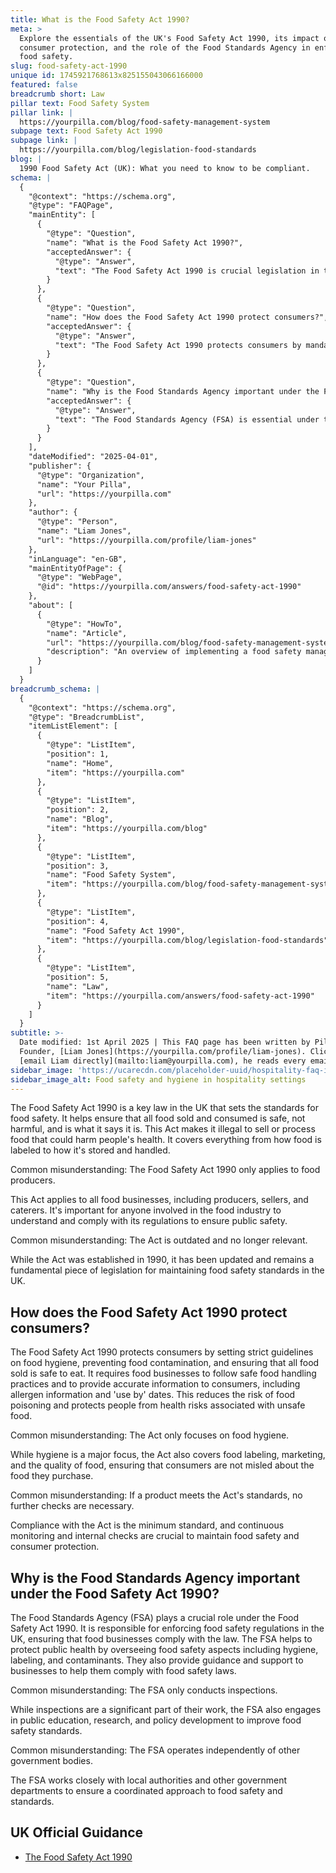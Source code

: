 ```yaml
---
title: What is the Food Safety Act 1990?
meta: >
  Explore the essentials of the UK's Food Safety Act 1990, its impact on
  consumer protection, and the role of the Food Standards Agency in enforcing
  food safety.
slug: food-safety-act-1990
unique id: 1745921768613x825155043066166000
featured: false
breadcrumb short: Law
pillar text: Food Safety System
pillar link: |
  https://yourpilla.com/blog/food-safety-management-system
subpage text: Food Safety Act 1990
subpage link: |
  https://yourpilla.com/blog/legislation-food-standards
blog: |
  1990 Food Safety Act (UK): What you need to know to be compliant.
schema: |
  {
    "@context": "https://schema.org",
    "@type": "FAQPage",
    "mainEntity": [
      {
        "@type": "Question",
        "name": "What is the Food Safety Act 1990?",
        "acceptedAnswer": {
          "@type": "Answer",
          "text": "The Food Safety Act 1990 is crucial legislation in the UK focusing on food safety. It aims to ensure all food sold and consumed is safe and accurately described. The Act outlines it is illegal to sell or process food that might harm health. It includes provisions on food labelling, storage, and handling, applying to all roles within the food industry from producers to caterers, to promote comprehensive compliance and public safety."
        }
      },
      {
        "@type": "Question",
        "name": "How does the Food Safety Act 1990 protect consumers?",
        "acceptedAnswer": {
          "@type": "Answer",
          "text": "The Food Safety Act 1990 protects consumers by mandating strict food hygiene and handling standards to prevent contamination and ensure food safety. It requires businesses to follow safe practices and provide vital consumer information like allergen presence and expiry dates. This minimises health risks and reduces food poisoning incidents, ensuring food sold complies with safety and quality standards."
        }
      },
      {
        "@type": "Question",
        "name": "Why is the Food Standards Agency important under the Food Safety Act 1990?",
        "acceptedAnswer": {
          "@type": "Answer",
          "text": "The Food Standards Agency (FSA) is essential under the Food Safety Act 1990 as it enforces food safety regulations in the UK, enhancing public health protection. In addition to regular inspections, the FSA is involved in public education, research, and guiding policies related to food safety. They work in collaboration with local authorities and other government departments for a cohesive approach to maintaining high food safety standards."
        }
      }
    ],
    "dateModified": "2025-04-01",
    "publisher": {
      "@type": "Organization",
      "name": "Your Pilla",
      "url": "https://yourpilla.com"
    },
    "author": {
      "@type": "Person",
      "name": "Liam Jones",
      "url": "https://yourpilla.com/profile/liam-jones"
    },
    "inLanguage": "en-GB",
    "mainEntityOfPage": {
      "@type": "WebPage",
      "@id": "https://yourpilla.com/answers/food-safety-act-1990"
    },
    "about": [
      {
        "@type": "HowTo",
        "name": "Article",
        "url": "https://yourpilla.com/blog/food-safety-management-system",
        "description": "An overview of implementing a food safety management system based on HACCP principles, essential for compliance with the Food Safety Act 1990."
      }
    ]
  }
breadcrumb_schema: |
  {
    "@context": "https://schema.org",
    "@type": "BreadcrumbList",
    "itemListElement": [
      {
        "@type": "ListItem",
        "position": 1,
        "name": "Home",
        "item": "https://yourpilla.com"
      },
      {
        "@type": "ListItem",
        "position": 2,
        "name": "Blog",
        "item": "https://yourpilla.com/blog"
      },
      {
        "@type": "ListItem",
        "position": 3,
        "name": "Food Safety System",
        "item": "https://yourpilla.com/blog/food-safety-management-system"
      },
      {
        "@type": "ListItem",
        "position": 4,
        "name": "Food Safety Act 1990",
        "item": "https://yourpilla.com/blog/legislation-food-standards"
      },
      {
        "@type": "ListItem",
        "position": 5,
        "name": "Law",
        "item": "https://yourpilla.com/answers/food-safety-act-1990"
      }
    ]
  }
subtitle: >-
  Date modified: 1st April 2025 | This FAQ page has been written by Pilla
  Founder, [Liam Jones](https://yourpilla.com/profile/liam-jones). Click to
  [email Liam directly](mailto:liam@yourpilla.com), he reads every email.
sidebar_image: 'https://ucarecdn.com/placeholder-uuid/hospitality-faq-image.jpg'
sidebar_image_alt: Food safety and hygiene in hospitality settings
---
```

The Food Safety Act 1990 is a key law in the UK that sets the standards for food safety. It helps ensure that all food sold and consumed is safe, not harmful, and is what it says it is. This Act makes it illegal to sell or process food that could harm people's health. It covers everything from how food is labeled to how it's stored and handled.

Common misunderstanding: The Food Safety Act 1990 only applies to food producers.

This Act applies to all food businesses, including producers, sellers, and caterers. It's important for anyone involved in the food industry to understand and comply with its regulations to ensure public safety.

Common misunderstanding: The Act is outdated and no longer relevant.

While the Act was established in 1990, it has been updated and remains a fundamental piece of legislation for maintaining food safety standards in the UK.

## How does the Food Safety Act 1990 protect consumers?

The Food Safety Act 1990 protects consumers by setting strict guidelines on food hygiene, preventing food contamination, and ensuring that all food sold is safe to eat. It requires food businesses to follow safe food handling practices and to provide accurate information to consumers, including allergen information and 'use by' dates. This reduces the risk of food poisoning and protects people from health risks associated with unsafe food.

Common misunderstanding: The Act only focuses on food hygiene.

While hygiene is a major focus, the Act also covers food labeling, marketing, and the quality of food, ensuring that consumers are not misled about the food they purchase.

Common misunderstanding: If a product meets the Act's standards, no further checks are necessary.

Compliance with the Act is the minimum standard, and continuous monitoring and internal checks are crucial to maintain food safety and consumer protection.

## Why is the Food Standards Agency important under the Food Safety Act 1990?

The Food Standards Agency (FSA) plays a crucial role under the Food Safety Act 1990. It is responsible for enforcing food safety regulations in the UK, ensuring that food businesses comply with the law. The FSA helps to protect public health by overseeing food safety aspects including hygiene, labeling, and contaminants. They also provide guidance and support to businesses to help them comply with food safety laws.

Common misunderstanding: The FSA only conducts inspections.

While inspections are a significant part of their work, the FSA also engages in public education, research, and policy development to improve food safety standards.

Common misunderstanding: The FSA operates independently of other government bodies.

The FSA works closely with local authorities and other government departments to ensure a coordinated approach to food safety and standards.

## UK Official Guidance

-   [The Food Safety Act 1990](https://www.legislation.gov.uk/ukpga/1990/16/contents)
